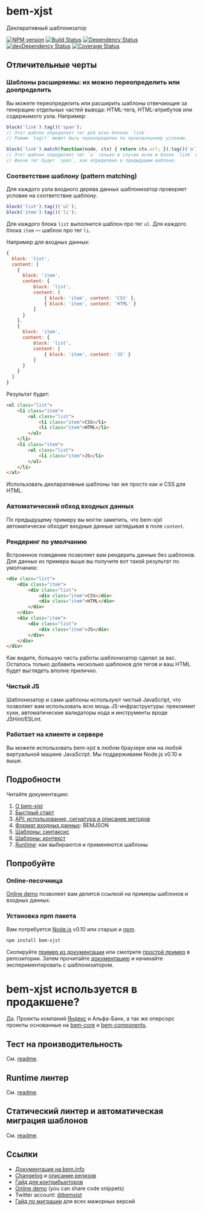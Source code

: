 # bem-xjst

Декларативный шаблонизатор

[![NPM version](http://img.shields.io/npm/v/bem-xjst.svg?style=flat)](http://www.npmjs.org/package/bem-xjst)
[![Build Status](http://img.shields.io/travis/bem/bem-xjst/master.svg)](https://travis-ci.org/bem/bem-xjst)
[![Dependency Status](https://david-dm.org/bem/bem-xjst.svg)](https://david-dm.org/bem/bem-xjst)
[![devDependency Status](https://david-dm.org/bem/bem-xjst/dev-status.svg)](https://david-dm.org/bem/bem-xjst#info=devDependencies)
[![Coverage Status](https://coveralls.io/repos/github/bem/bem-xjst/badge.svg?branch=coverage-badge)](https://coveralls.io/github/bem/bem-xjst?branch=coverage-badge)


## Отличительные черты

### Шаблоны расширяемы: их можно переопределить или доопределить

Вы можете переопределить или расширить шаблоны отвечающие за генерацию отдельных
частей вывода: HTML-тега, HTML-атрибутов или содержимого узла. Например:

```js
block('link').tag()('span');
// Этот шаблон определяет тег для всех блоков `link`.
// Режим `tag()` может быть переопределен по произвольному условию.

block('link').match(function(node, ctx) { return ctx.url; }).tag()('a');
// Этот шаблон определяет тег `a` только в случае если в блоке `link` есть поле `url`.
// Иначе тег будет `span`, как определено в предыдущем шаблоне.
```


### Соответствие шаблону (pattern matching)

Для каждого узла входного дерева данных шаблонизатор проверяет условие на
соответствие шаблону.

```js
block('list').tag()('ul');
block('item').tag()('li');
```

Для каждого блока `list` выполнится шаблон про тег `ul`. Для каждого блока
`item` — шаблон про тег `li`.

Например для входных данных:
```js
{
  block: 'list',
  content: [
    {
      block: 'item',
      content: {
          block: 'list',
          content: [
              { block: 'item', content: 'CSS' },
              { block: 'item', content: 'HTML' }
          ]
      }
    },
    {
      block: 'item',
      content: {
          block: 'list',
          content: [
              { block: 'item', content: 'JS' }
          ]
      }
    }
  ]
}
```

Результат будет:

```html
<ul class="list">
    <li class="item">
        <ul class="list">
            <li class="item">CSS</li>
            <li class="item">HTML</li>
        </ul>
    </li>
    <li class="item">
        <ul class="list">
            <li class="item">JS</li>
        </ul>
    </li>
</ul>
```

Использовать декларативные шаблоны так же просто как и CSS для HTML.


### Автоматический обход входных данных

По предыдущему примеру вы могли заметить, что bem-xjst автоматически обходит
входные данные заглядывая в поле `content`.


### Рендеринг по умолчанию

Встроенное поведение позволяет вам рендерить данные без шаблонов. Для данных из
примера выше вы получите вот такой результат по умолчанию:

```html
<div class="list">
    <div class="item">
        <div class="list">
            <div class="item">CSS</div>
            <div class="item">HTML</div>
        </div>
    </div>
    <div class="item">
        <div class="list">
            <div class="item">JS</div>
        </div>
    </div>
</div>
```

Как видите, большую часть работы шаблонизатор сделал за вас. Осталось только
добавить несколько шаблонов для тегов и ваш HTML будет выглядеть вполне
прилично.


### Чистый JS

Шаблонизатор и сами шаблоны используют чистый JavaScript, что позволяет вам
использовать всю мощь JS-инфраструктуры: прекоммит хуки, автоматические
валидаторы кода и инструменты вроде JSHint/ESLint.


### Работает на клиенте и сервере

Вы можете использовать bem-xjst в любом браузере или на любой виртуальной машине
JavaScript. Мы поддерживаем Node.js v0.10 и выше.



## Подробности

Читайте документацию:

1. [О bem-xjst](/blob/master/docs/ru/1-about.md)
2. [Быстрый старт](/blob/master/docs/ru/2-quick-start.md)
3. [API: использование, сигнатура и описание методов](/blob/master/docs/ru/3-api.md)
4. [Формат входных данных](/blob/master/docs/ru/4-data.md): BEMJSON
5. [Шаблоны: синтаксис](/blob/master/docs/ru/5-templates-syntax.md)
6. [Шаблоны: контекст](/blob/master/docs/ru/6-templates-context.md)
7. [Runtime](/blob/master/docs/ru/7-runtime.md): как выбираются и применяются шаблоны


## Попробуйте

### Online-песочница

[Online demo](https://bem.github.io/bem-xjst/) позволяет вам делится ссылкой на
примеры шаблонов и входных данных.


### Установка npm пакета

Вам потребуется [Node.js](https://nodejs.org/) v0.10 или старше и [npm](https://www.npmjs.com/).

```bash
npm install bem-xjst
```

Скопируйте [пример из
документации](https://github.com/bem/bem-xjst/blob/master/docs/ru/2-quick-start.md#Простой-пример)
или смотрите [простой
пример](https://github.com/bem/bem-xjst/tree/master/examples/simple-page) в
репозитории. Затем прочитайте
[документацию](https://github.com/bem/bem-xjst/blob/master/docs/ru/) и начинайте
экспериментировать с шаблонизатором.


# bem-xjst используется в продакшене?

Да. Проекты компаний [Яндекс](https://company.yandex.ru/) и Альфа-Банк, а так же
оперсорс проекты основанные на [bem-core](https://github.com/bem/bem-core) и [bem-components](https://github.com/bem/bem-components).

## Тест на производительность

См. [readme](https://github.com/bem/bem-xjst/tree/master/bench).

## Runtime линтер

См. [readme](https://github.com/bem/bem-xjst/tree/master/runtime-lint).

## Статический линтер и автоматическая миграция шаблонов

См. [readme](https://github.com/bem/bem-xjst/tree/static-analyze/migration).

## Ссылки

 * [Документация на bem.info](https://ru.bem.info/platform/bem-xjst/)
 * [Changelog](CHANGELOG.md) и [описание релизов](https://github.com/bem/bem-xjst/releases)
 * [Гайд для контрибьюторов](https://github.com/bem/bem-xjst/blob/master/CONTRIBUTING.md)
 * [Online demo](https://bem.github.io/bem-xjst/) (you can share code snippets)
 * Twitter account: [@bemxjst](https://twitter.com/bemxjst)
 * [Гайд по миграции](https://github.com/bem/bem-xjst/wiki/Migration-guides) для всех мажорных версий
